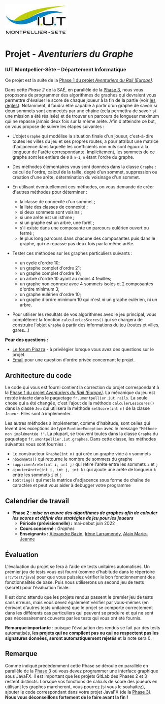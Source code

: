 ![](ressources/logo.jpeg)

# Projet - *Aventuriers du Graphe*


### IUT Montpellier-Sète – Département Informatique

Ce projet est la suite de la [Phase 1 du projet _Aventuriers du Rail (Europe)_](https://gitlabinfo.iutmontp.univ-montp2.fr/dev-objets/aventuriers-du-rail).

Dans cette *Phase 2* de la SAÉ, en parallèle de la [Phase 3](https://gitlabinfo.iutmontp.univ-montp2.fr/ihm/railsihm), nous vous proposons de programmer des algorithmes de graphes qui devraient vous permettre d'évaluer le score de chaque joueur à la fin de la partie (voir [les règles](documents/Les%20Aventuriers%20du%20Rail%20-%20Règles.pdf)). 
Notamment, il faudra être capable à partir d'un graphe de savoir si deux sommets sont connectés par une chaîne (cela permettra de savoir si une mission a été réalisée) et de trouver un parcours de longueur maximum qui ne repasse jamais deux fois sur la même arête.
Afin d'atteindre ce but, on vous propose de suivre les étapes suivantes :

* L'objet `Graphe` qui modélise la situation finale d'un joueur, c'est-à-dire toutes les villes du jeu et ses propres routes, a pour attribut une matrice d'adjacence dans laquelle les coefficients non nuls sont égaux à la longueur de l'arête correspondante. Implicitement, les sommets de ce graphe sont les entiers de `0` à `n-1`, `n` étant l'ordre du graphe.
* Des méthodes élémentaires vous sont données dans la classe `Graphe` : calcul de l'ordre, calcul de la taille, degré d'un sommet, suppression ou création d'une arête, détermination du voisinage d'un sommet.
* En utilisant éventuellement ces méthodes, on vous demande de créer d'autres méthodes pour déterminer : 
    * la classe de connexité d'un sommet ;
    * la liste des classes de connexité ;
    * si deux sommets sont voisins ;
    * si une arête est un isthme ;
    * si un graphe est un arbre, une forêt ;
    * s'il existe dans une composante un parcours eulérien ouvert ou fermé ;
    * le plus long parcours dans chacune des composantes puis dans le graphe, qui ne repasse pas deux fois par la même arête.
    
* Tester ces méthodes sur les graphes particuliers suivants :
    * un cycle d'ordre 10;
    * un graphe complet d'ordre 21;
    * un graphe complet d'ordre 10;
    * un arbre d'ordre 10 ayant au moins 4 feuilles;
    * un graphe non connexe avec 4 sommets isolés et 2 composantes d'ordre minimum 3;
    * un graphe eulérien d'ordre 10;
    * un graphe d'ordre minimum 10 qui n'est ni un graphe eulérien, ni un arbre.
    
* Pour utiliser les résultats de vos algorithmes avec le jeu principal, vous compléterez la fonction `calculerLesScores()` qui se chargera de construire l'objet `Graphe` à partir des informations du jeu (routes et villes, gares...)


**Pour des questions :**
* [Le forum Piazza](https://piazza.com/class/l29icdb0ztjho) - à privilégier lorsque vous avez des questions sur le projet.
* [Email](mailto:alain.marie-jeanne@umontpellier.fr) pour une question d'ordre privée concernant le projet.

## Architecture du code

Le code qui vous est fourni contient la correction du projet correspondant à la [Phase 1 du projet _Aventuriers du Rail (Europe)_](https://gitlabinfo.iutmontp.univ-montp2.fr/dev-objets/aventuriers-du-rail). La mécanique du jeu est restée intacte dans le paquetage `fr.umontpellier.iut.rails`. La seule chose qui a été changée, c'est l'ajout de la méthode `calculerLesScores()` dans la classe `Jeu` qui utilisera la méthode `setScore(int n)` de la classe `Joueur`. Elles sont à implémenter.

Les autres méthodes à implémenter, comme d'habitude, sont celles qui lèvent des exceptions de type `RuntimeException` avec le message `"Méthode non implémentée !"`. La plupart, se trouvent toutes dans la classe `Graphe` du paquetage `fr.umontpellier.iut.graphes`. Dans cette classe, les méthodes suivantes vous sont fournies :
* Le constructeur `Graphe(int n)` qui crée un graphe vide à `n` sommets
* `nbSommets()` qui retourne le nombre de sommets du graphe
* `supprimerArete(int i, int j)` qui retire l'arête entre les sommets `i` et `j`
* `ajouterArete(int i, int j, int k)` qui ajoute une arête de longueur `k` entre les sommets `i` et `j`
* `toString()` qui met la matrice d'adjacence sous forme de chaîne de caractère et peut vous aider à debugger votre programme

## Calendrier de travail
* **Phase 2 : _mise en œuvre des algorithmes de graphes afin de calculer les scores et définir des stratégies de jeu pour les joueurs_**
  * **Période (prévisionnelle) :** mai-début juin 2022
  * **Cours concerné** : _Graphes_
  * **Enseignants :**
      [Alexandre Bazin](mailto:alexandre.bazin@umontpellier.fr),
      [Irène Larramendy](mailto:irene.larramendy-valverde@umontpellier.fr),
      [Alain Marie-Jeanne](mailto:alain.marie-jeanne@umontpellier.fr)

## Évaluation

L'évaluation du projet se fera à l'aide de tests unitaires automatisés. Un premier jeu de tests vous est fourni (comme d'habitude dans le répertoire `src/test/java`) pour que vous puissiez vérifier le bon fonctionnement des fonctionnalités de base. Puis nous utiliserons un second jeu de tests (secret) pour l'évaluation finale.

Il est donc attendu que les projets rendus passent le premier jeu de tests sans erreurs, mais vous devez également vérifier par vous-mêmes (en écrivant d'autres tests unitaires) que le projet se comporte correctement dans les différents cas particuliers qui peuvent se produire et qui ne sont pas nécessairement couverts par les tests qui vous ont été fournis.

**Remarque importante** : puisque l'évaluation des rendus se fait par des tests automatisés, **les projets qui ne compilent pas ou qui ne respectent pas les signatures données, seront automatiquement rejetés** et la note sera 0.

## Remarque
Comme indiqué précédemment cette Phase se déroule en parallèle en parallèle de la [Phase 3](https://gitlabinfo.iutmontp.univ-montp2.fr/ihm/railsihm) où vous devez programmer une interface graphique sous JavaFX. Il est important que les projets GitLab des Phases 2 et 3 restent distincts. Lorsque vos fonctions de calculs de score des joueurs en utilisant les graphes marcheront, vous pourrez (si vous le souhaitez), ajouter le code correspondant dans votre projet JavaFX (de la [Phase 3](https://gitlabinfo.iutmontp.univ-montp2.fr/ihm/railsihm)). **Nous vous déconseillons fortement de le faire avant la fin !**   